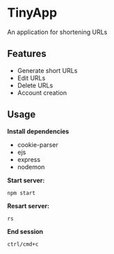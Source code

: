 # TinyApp

An application for shortening URLs

## Features
* Generate short URLs
* Edit URLs
* Delete URLs
* Account creation

## Usage

**Install dependencies**
* cookie-parser
* ejs
* express
* nodemon

**Start server:**

`npm start`

**Resart server:**

`rs`

**End session**

`ctrl/cmd+c`